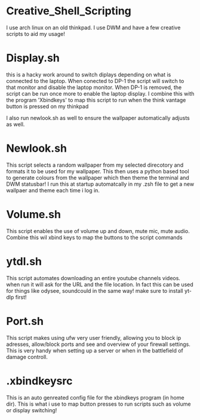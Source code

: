 # Creative_Shell_Scripting
I use arch linux on an old thinkpad. I use DWM and have a few creative scripts to aid my usage!

# Display.sh
this is a hacky work around to switch diplays depending on what is connected to the laptop. When conected to DP-1 the script will switch to that monitor and disable the laptop monitor. When DP-1 is removed, the script can be run once more to enable the laptop display. I combine this with the program 'Xbindkeys' to map this script to run when the think vantage button is pressed on my thinkpad

I also run newlook.sh as well to ensure the wallpaper automatically adjusts as well.

# Newlook.sh
This script selects a random wallpaper from my selected direcotory and formats it to be used for my wallpaper. This then uses a python based tool to generate colours from the wallpaper which then theme the terminal and DWM statusbar! I run this at startup automatcally in my .zsh file to get a new wallpaer and theme each time i log in.

# Volume.sh
This script enables the use of volume up and down, mute mic, mute audio. Combine this wil xbind keys to map the buttons to the script commands

# ytdl.sh
This script automates downloading an entire youtube channels videos. when run it will ask for the URL and the file location. In fact this can be used for things like odysee, soundcould in the same way! make sure to install yt-dlp first!

# Port.sh
This script makes using ufw very user friendly, allowing you to block ip adresses, allow/block ports and see and overview of your firewall settings. This is very handy when setting up a server or when in the battlefield of damage controll.

# .xbindkeysrc
This is an auto genreated config file for the xbindkeys program (in home dir). This is what i use to map button presses to run scripts such as volume or display switching!
